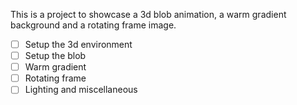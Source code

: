 This is a project to showcase a 3d blob animation, a warm gradient background
and a rotating frame image.

- [ ] Setup the 3d environment
- [ ] Setup the blob
- [ ] Warm gradient
- [ ] Rotating frame
- [ ] Lighting and miscellaneous
